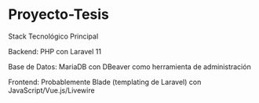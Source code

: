 # Proyecto-Tesis

Stack Tecnológico Principal

Backend: PHP con Laravel 11

Base de Datos: MariaDB con DBeaver como herramienta de administración

Frontend: Probablemente Blade (templating de Laravel) con JavaScript/Vue.js/Livewire
